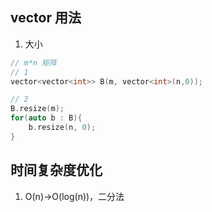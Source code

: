 ## vector 用法
1. 大小
```c++
// m*n 矩阵
// 1
vector<vector<int>> B(m, vector<int>(n,0));

// 2
B.resize(m);
for(auto b : B){
    b.resize(n, 0);
}
```

## 时间复杂度优化
1. O(n)->O(log(n))，二分法


